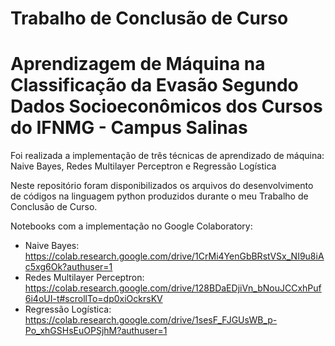 # Trabalho de Conclusão de Curso

# Aprendizagem de Máquina na Classificação da Evasão Segundo Dados Socioeconômicos dos Cursos do IFNMG - Campus Salinas

Foi realizada a implementação de três técnicas de aprendizado de máquina: Naive Bayes, Redes Multilayer Perceptron e Regressão Logística

Neste repositório foram disponibilizados os arquivos do desenvolvimento de códigos na linguagem python produzidos durante o meu Trabalho de Conclusão de Curso.

Notebooks com a implementação no Google Colaboratory:
- Naive Bayes: https://colab.research.google.com/drive/1CrMi4YenGbBRstVSx_NI9u8iAc5xg6Ok?authuser=1
- Redes Multilayer Perceptron: https://colab.research.google.com/drive/128BDaEDjiVn_bNouJCCxhPuf6i4oUI-t#scrollTo=dp0xiOckrsKV
- Regressão Logística: https://colab.research.google.com/drive/1sesF_FJGUsWB_p-Po_xhGSHsEuOPSjhM?authuser=1

